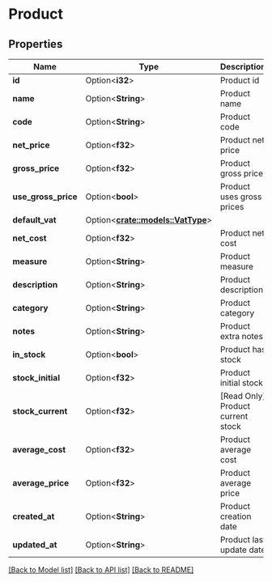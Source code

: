 # Product

## Properties

Name | Type | Description | Notes
------------ | ------------- | ------------- | -------------
**id** | Option<**i32**> | Product id | [optional]
**name** | Option<**String**> | Product name | [optional]
**code** | Option<**String**> | Product code | [optional]
**net_price** | Option<**f32**> | Product net price | [optional]
**gross_price** | Option<**f32**> | Product gross price | [optional]
**use_gross_price** | Option<**bool**> | Product uses gross prices | [optional]
**default_vat** | Option<[**crate::models::VatType**](VatType.md)> |  | [optional]
**net_cost** | Option<**f32**> | Product net cost | [optional]
**measure** | Option<**String**> | Product measure | [optional]
**description** | Option<**String**> | Product description | [optional]
**category** | Option<**String**> | Product category | [optional]
**notes** | Option<**String**> | Product extra notes | [optional]
**in_stock** | Option<**bool**> | Product has stock | [optional]
**stock_initial** | Option<**f32**> | Product initial stock | [optional]
**stock_current** | Option<**f32**> | [Read Only] Product current stock | [optional][readonly]
**average_cost** | Option<**f32**> | Product average cost | [optional]
**average_price** | Option<**f32**> | Product average price | [optional]
**created_at** | Option<**String**> | Product creation date | [optional]
**updated_at** | Option<**String**> | Product last update date | [optional]

[[Back to Model list]](../README.md#documentation-for-models) [[Back to API list]](../README.md#documentation-for-api-endpoints) [[Back to README]](../README.md)



